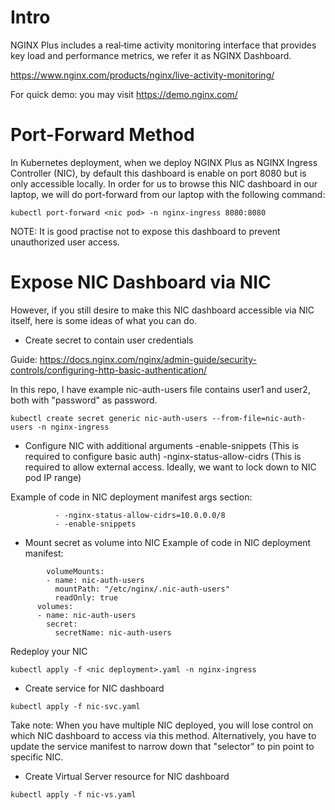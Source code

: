 # Intro
NGINX Plus includes a real‑time activity monitoring interface that provides key load and performance metrics, we refer it as NGINX Dashboard.

https://www.nginx.com/products/nginx/live-activity-monitoring/

For quick demo: you may visit https://demo.nginx.com/ 

# Port-Forward Method
In Kubernetes deployment, when we deploy NGINX Plus as NGINX Ingress Controller (NIC), by default this dashboard is enable on port 8080 but is only accessible locally. In order for us to browse this NIC dashboard in our laptop, we will do port-forward from our laptop with the following command:
```
kubectl port-forward <nic pod> -n nginx-ingress 8080:8080
```

NOTE: It is good practise not to expose this dashboard to prevent unauthorized user access.

# Expose NIC Dashboard via NIC
However, if you still desire to make this NIC dashboard accessible via NIC itself, here is some ideas of what you can do.

* Create secret to contain user credentials

Guide: https://docs.nginx.com/nginx/admin-guide/security-controls/configuring-http-basic-authentication/

In this repo, I have example nic-auth-users file contains user1 and user2, both with "password" as password. 

```
kubectl create secret generic nic-auth-users --from-file=nic-auth-users -n nginx-ingress

```

* Configure NIC with additional arguments
    -enable-snippets        (This is required to configure basic auth)
    -nginx-status-allow-cidrs  (This is required to allow external access. Ideally, we want to lock down to NIC pod IP range)

Example of code in NIC deployment manifest args section:
```
          - -nginx-status-allow-cidrs=10.0.0.0/8
          - -enable-snippets
```

* Mount secret as volume into NIC
Example of code in NIC deployment manifest:

```
        volumeMounts:
        - name: nic-auth-users
          mountPath: "/etc/nginx/.nic-auth-users"
          readOnly: true
      volumes:
      - name: nic-auth-users
        secret:
          secretName: nic-auth-users
```

Redeploy your NIC
```
kubectl apply -f <nic deployment>.yaml -n nginx-ingress
```

* Create service for NIC dashboard
```
kubectl apply -f nic-svc.yaml
```
Take note: When you have multiple NIC deployed, you will lose control on which NIC dashboard to access via this method. Alternatively, you have to update the service manifest to narrow down that "selector" to pin point to specific NIC.

* Create Virtual Server resource for NIC dashboard
```
kubectl apply -f nic-vs.yaml
```



